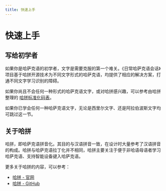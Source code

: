 ```yaml
---
title: 快速上手
---
```


# 快速上手

## 写给初学者

如果你是哈萨克语的初学者，文字是需要克服的第一个难关。《日常哈萨克语会话》项目基于哈拼开源技术为不同文字形式的哈萨克语，均提供了相应的解决方案，打通不同文字学习识别的障碍。

<HapinBox cyrillic="жақсы ма?\nжақсы!" />

如果你尚且不会任何一种形式的哈萨克语文字，或对哈拼感兴趣，可以参考由哈拼整理的 [哈拼标准化码表](https://ha-pin.github.io/zh-CN/standardize)。

如果你已学会任何一种哈萨克语文字，无论是西里尔文字、还是阿拉伯波斯文字均可跳过这一节。

## 关于哈拼

哈拼，即哈萨克语拼音化。其目的与汉语拼音一致，在设计时大量参考了汉语拼音的构成。哈拼与哈萨克语拉丁化并不相同，哈拼主要关注于便于非哈语母语者学习哈萨克语、支持智能设备键入哈萨克语。

更多关于哈拼的内容，可以参考：

- [哈拼 - 官网](https://ha-pin.github.io)
- [哈拼 - GitHub](https://github.com/ha-pin)
